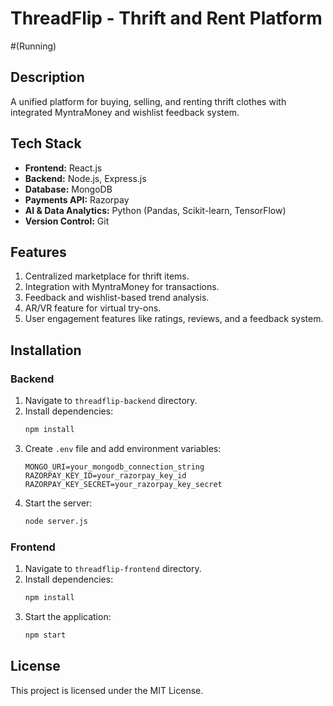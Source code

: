 # ThreadFlip - Thrift and Rent Platform

#(Running)
## Description
A unified platform for buying, selling, and renting thrift clothes with integrated MyntraMoney and wishlist feedback system.

## Tech Stack
- **Frontend:** React.js
- **Backend:** Node.js, Express.js
- **Database:** MongoDB
- **Payments API:** Razorpay
- **AI & Data Analytics:** Python (Pandas, Scikit-learn, TensorFlow)
- **Version Control:** Git

## Features
1. Centralized marketplace for thrift items.
2. Integration with MyntraMoney for transactions.
3. Feedback and wishlist-based trend analysis.
4. AR/VR feature for virtual try-ons.
5. User engagement features like ratings, reviews, and a feedback system.

## Installation

### Backend
1. Navigate to `threadflip-backend` directory.
2. Install dependencies:
    ```bash
    npm install
    ```
3. Create `.env` file and add environment variables:
    ```env
    MONGO_URI=your_mongodb_connection_string
    RAZORPAY_KEY_ID=your_razorpay_key_id
    RAZORPAY_KEY_SECRET=your_razorpay_key_secret
    ```
4. Start the server:
    ```bash
    node server.js
    ```

### Frontend
1. Navigate to `threadflip-frontend` directory.
2. Install dependencies:
    ```bash
    npm install
    ```
3. Start the application:
    ```bash
    npm start
    ```

## License
This project is licensed under the MIT License.
